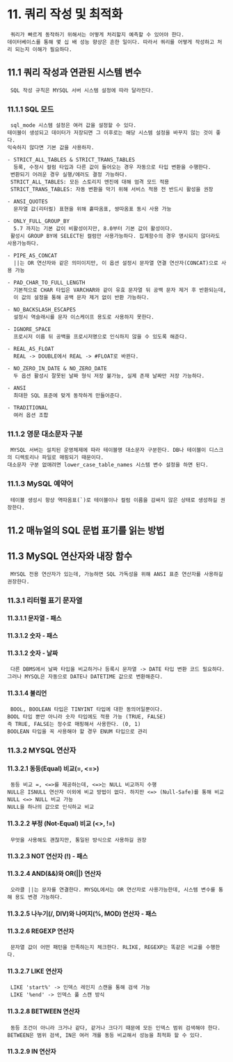 # 11. 쿼리 작성 및 최적화
```text
 쿼리가 빠르게 동작하기 위해서는 어떻게 처리할지 예측할 수 있어야 한다.
데이터베이스를 통해 몇 십 배 성능 향상은 흔한 일이다. 따라서 쿼리를 어떻게 작성하고 처리 되는지 이해가 필요하다.
```

## 11.1 쿼리 작성과 연관된 시스템 변수
```text
 SQL 작성 규칙은 MYSQL 서버 시스템 설정에 따라 달라진다.
```

### 11.1.1 SQL 모드
```text
 sql_mode 시스템 설정은 여러 값을 설정할 수 있다.
테이블이 생성되고 데이터가 저장되면 그 이후로는 해당 시스템 설정을 바꾸지 않는 것이 좋다.
익숙하지 않다면 기본 값을 사용하자. 

- STRICT_ALL_TABLES & STRICT_TRANS_TABLES
  등록, 수정시 컬럼 타입과 다른 값이 들어오는 경우 자동으로 타입 변환을 수행한다.
 변환되기 어려운 경우 실행/에러도 결정 가능하다. 
 STRICT_ALL_TABLES: 모든 스토리지 엔진에 대해 엄격 모드 적용
 STRICT_TRANS_TABLES: 자동 변환을 막기 위해 서비스 적용 전 반드시 활성을 권장
 
- ANSI_QUOTES
  문자열 값(리터럴) 표현을 위해 홑따옴표, 쌍따옴표 동시 사용 가능
  
- ONLY_FULL_GROUP_BY
  5.7 까지는 기본 값이 비활성이지만, 8.0부터 기본 값이 활성이다.
 활성시 GROUP BY에 SELECT된 컬럼만 사용가능하다. 집계함수의 경우 명시되지 않더라도 사용가능하다.
 
- PIPE_AS_CONCAT
  ||는 OR 연산자와 같은 의미이지만, 이 옵션 설정시 문자열 연결 연산자(CONCAT)으로 사용 가능
  
- PAD_CHAR_TO_FULL_LENGTH
  기본적으로 CHAR 타입은 VARCHAR와 같이 유효 문자열 뒤 공백 문자 제거 후 반환되는데, 
  이 값의 설정을 통해 공백 문자 제거 없이 반환 가능하다.
  
- NO_BACKSLASH_ESCAPES
  설정시 역슬래시를 문자 이스케이프 용도로 사용하지 못한다.
  
- IGNORE_SPACE
  프로시저 이름 뒤 공백을 프로시저명으로 인식하지 않을 수 있도록 해준다.
  
- REAL_AS_FLOAT
  REAL -> DOUBLE에서 REAL -> #FLOAT로 바뀐다.
  
- NO_ZERO_IN_DATE & NO_ZERO_DATE
  두 옵션 활성시 잘못된 날짜 형식 저장 불가능, 실제 존재 날짜만 저장 가능하다.
  
- ANSI
  최대한 SQL 표준에 맞게 동작하게 만들어준다.
  
- TRADITIONAL
  여러 옵션 조합
```

### 11.1.2 영문 대소문자 구분
```text
 MYSQL 서버는 설치된 운영체제에 따라 테이블명 대소문자 구분한다. DB나 테이블이 디스크의 디렉토리나 파일로 매핑되기 때문이다.
대소문자 구분 없애려면 lower_case_table_names 시스템 변수 설정을 하면 된다.
```

### 11.1.3 MySQL 예약어
```text
 테이블 생성시 항상 역따옴표(`)로 테이블이나 컬럼 이름을 감싸지 않은 상태로 생성하길 권장한다. 
```

## 11.2 매뉴얼의 SQL 문법 표기를 읽는 방법

## 11.3 MySQL 연산자와 내장 함수
```text
 MYSQL 전용 연산자가 있는데, 가능하면 SQL 가독성을 위해 ANSI 표준 연산자를 사용하길 권장한다.
```

### 11.3.1 리터럴 표기 문자열

#### 11.3.1.1 문자열 - 패스

#### 11.3.1.2 숫자 - 패스

#### 11.3.1.2 숫자 - 날짜
```text
 다른 DBMS에서 날짜 타입을 비교하거나 등록시 문자열 -> DATE 타입 변환 코드 필요하다.
그러나 MYSQL은 자동으로 DATE나 DATETIME 값으로 변환해준다.
```

#### 11.3.1.4 불리언
```text
 BOOL, BOOLEAN 타입은 TINYINT 타입에 대한 동의어일뿐이다.
BOOL 타입 뿐만 아니라 숫자 타입에도 적용 가능 (TRUE, FALSE)
즉 TRUE, FALSE는 정수로 매핑해서 사용한다. (0, 1)
BOOLEAN 타입을 꼭 사용해야 할 경우 ENUM 타입으로 관리
```

### 11.3.2 MYSQL 연산자

#### 11.3.2.1 동등(Equal) 비교(=, <=>)
```text
 동등 비교 =, <=>를 제공하는데, <=>는 NULL 비교까지 수행  
NULL은 ISNULL 연산자 이외에 비교 방법이 없다. 하지만 <=> (Null-Safe)를 통해 비교 NULL <=> NULL 비교 가능
NULL을 하나의 값으로 인식하교 비교
```

#### 11.3.2.2 부정 (Not-Equal) 비교 (<>, !=)
```text
 무엇을 사용해도 괜찮지만, 통일된 방식으로 사용하길 권장
```

#### 11.3.2.3 NOT 연산자 (!) - 패스

#### 11.3.2.4 AND(&&)와 OR(||) 연산자
```text
 오라클 ||는 문자를 연결한다. MYSQL에서는 OR 연산자로 사용가능한데, 시스템 변수를 통해 용도 변경 가능하다.
```

#### 11.3.2.5 나누기(/, DIV)와 나머지(%, MOD) 연산자 - 패스

#### 11.3.2.6 REGEXP 연산자
```text
 문자열 값이 어떤 패턴을 만족하는지 체크한다. RLIKE, REGEXP는 똑같은 비교를 수행한다.
```

#### 11.3.2.7 LIKE 연산자
```text
 LIKE 'start%' -> 인덱스 레인지 스캔을 통해 검색 가능 
 LIKE '%end' -> 인덱스 풀 스캔 방식
```

#### 11.3.2.8 BETWEEN 연산자
```text
 동등 조건이 아니라 크거나 같다, 같거나 크다기 때문에 모든 인덱스 범위 검색해야 한다.
BETWEEN은 범위 검색, IN은 여러 개를 동등 비교해서 성능을 최적화 할 수 있다.
```

#### 11.3.2.9 IN 연산자
```text

```































































